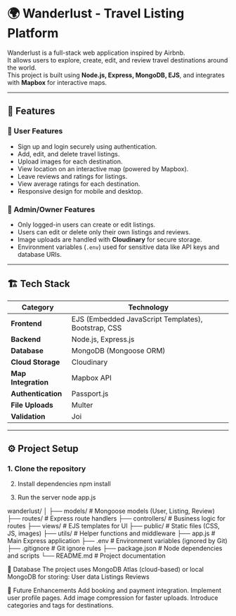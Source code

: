 # 🌍 Wanderlust - Travel Listing Platform

Wanderlust is a full-stack web application inspired by Airbnb.  
It allows users to explore, create, edit, and review travel destinations around the world.  
This project is built using **Node.js, Express, MongoDB, EJS**, and integrates with **Mapbox** for interactive maps.

---

## 🚀 Features

### 🧭 User Features
- Sign up and login securely using authentication.
- Add, edit, and delete travel listings.
- Upload images for each destination.
- View location on an interactive map (powered by Mapbox).
- Leave reviews and ratings for listings.
- View average ratings for each destination.
- Responsive design for mobile and desktop.

### 🔐 Admin/Owner Features
- Only logged-in users can create or edit listings.
- Users can edit or delete only their own listings and reviews.
- Image uploads are handled with **Cloudinary** for secure storage.
- Environment variables (`.env`) used for sensitive data like API keys and database URIs.

---

## 🏗️ Tech Stack

| Category | Technology |
|-----------|-------------|
| **Frontend** | EJS (Embedded JavaScript Templates), Bootstrap, CSS |
| **Backend** | Node.js, Express.js |
| **Database** | MongoDB (Mongoose ORM) |
| **Cloud Storage** | Cloudinary |
| **Map Integration** | Mapbox API |
| **Authentication** | Passport.js |
| **File Uploads** | Multer |
| **Validation** | Joi |

---

## ⚙️ Project Setup

### 1. Clone the repository


2. Install dependencies
npm install

3. Run the server
node app.js

wanderlust/
│
├── models/              # Mongoose models (User, Listing, Review)
├── routes/              # Express route handlers
├── controllers/         # Business logic for routes
├── views/               # EJS templates for UI
├── public/              # Static files (CSS, JS, images)
├── utils/               # Helper functions and middleware
├── app.js               # Main Express application
├── .env                 # Environment variables (ignored by Git)
├── .gitignore           # Git ignore rules
├── package.json         # Node dependencies and scripts
└── README.md            # Project documentation

💾 Database
The project uses MongoDB Atlas (cloud-based) or local MongoDB for storing:
User data
Listings
Reviews

🧠 Future Enhancements
Add booking and payment integration.
Implement user profile pages.
Add image compression for faster uploads.
Introduce categories and tags for destinations.
